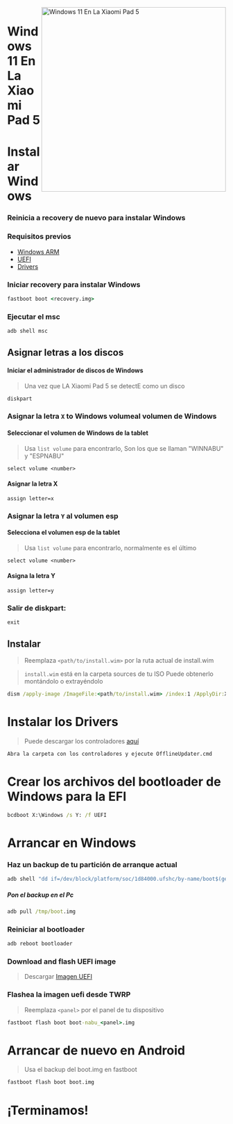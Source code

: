 <img align="right" src="https://raw.githubusercontent.com/erdilS/Port-Windows-11-Xiaomi-Pad-5/main/nabu.png" width="425" alt="Windows 11 En La Xiaomi Pad 5">

# Windows 11 En La Xiaomi Pad 5


# Instalar Windows

### Reinicia a recovery de nuevo para instalar Windows

### Requisitos previos

- [Windows ARM](https://uupdump.net/)
- [UEFI](https://raw.githubusercontent.com/erdilS/Port-Windows-11-Xiaomi-Pad-5/main/images/xiaomi-nabu_secureboot-v2.img)
- [Drivers](https://github.com/map220v/MiPad5-Drivers/releases/latest)


### Iniciar recovery para instalar Windows
```cmd
fastboot boot <recovery.img>
```


### Ejecutar el msc 

```cmd
adb shell msc
```

## Asignar letras a los discos
  

#### Iniciar el administrador de discos de Windows

> Una vez que LA Xiaomi Pad 5 se detectE como un disco

```cmd
diskpart
```


### Asignar la letra `X` to Windows volumeal volumen de Windows

#### Seleccionar el volumen de Windows de la tablet
> Usa `list volume` para encontrarlo, Son los que se llaman "WINNABU" y "ESPNABU"

```diskpart
select volume <number>
```

#### Asignar la letra X
```diskpart
assign letter=x
```

### Asignar la letra `Y` al volumen esp

#### Selecciona el volumen esp de la tablet
> Usa `list volume` para encontrarlo, normalmente es el último

```diskpart
select volume <number>
```

#### Asigna la letra Y

```diskpart
assign letter=y
```

### Salir de diskpart:
```diskpart
exit
```

  
  

## Instalar

> Reemplaza `<path/to/install.wim>` por la ruta actual de install.wim 

> `install.wim` está en la carpeta sources de tu ISO
> Puede obtenerlo montándolo o extrayéndolo

```cmd
dism /apply-image /ImageFile:<path/to/install.wim> /index:1 /ApplyDir:X:\
```

# Instalar los Drivers

> Puede descargar los controladores [aquí](https://github.com/map220v/MiPad5-Drivers/releases/latest)

```cmd
Abra la carpeta con los controladores y ejecute OfflineUpdater.cmd
```  

# Crear los archivos del bootloader de Windows para la EFI 

```cmd
bcdboot X:\Windows /s Y: /f UEFI
```

  
  

# Arrancar en Windows

### Haz un backup de tu partición de arranque actual

```cmd
adb shell "dd if=/dev/block/platform/soc/1d84000.ufshc/by-name/boot$(getprop ro.boot.slot_suffix) of=/tmp/boot.img"
```

##### Pon el backup en el Pc

```cmd
adb pull /tmp/boot.img
```

### Reiniciar al bootloader

```cmd
adb reboot bootloader
```
### Download and flash UEFI image
>Descargar [Imagen UEFI](https://raw.githubusercontent.com/erdilS/Port-Windows-11-Xiaomi-Pad-5/main/images/xiaomi-nabu_secureboot-v2.img)

### Flashea la imagen uefi desde TWRP
> Reemplaza ```<panel>``` por el panel de tu dispositivo

```cmd
fastboot flash boot boot-nabu_<panel>.img
```

# Arrancar de nuevo en Android
> Usa el backup del boot.img en fastboot

```cmd
fastboot flash boot boot.img
```

# ¡Terminamos!
